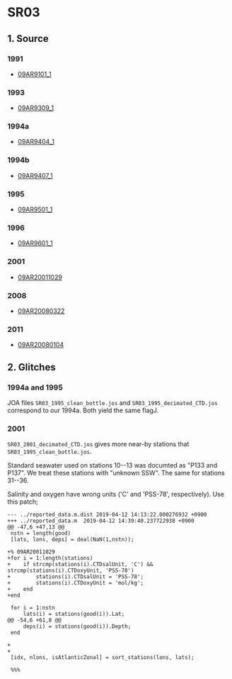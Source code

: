# SR03
## 1. Source

### 1991
+ [09AR9101_1](https://cchdo.ucsd.edu/cruise/09AR9101_1)

### 1993
+ [09AR9309_1](https://cchdo.ucsd.edu/cruise/09AR9309_1)

### 1994a
+ [09AR9404_1](https://cchdo.ucsd.edu/cruise/09AR9404_1)

### 1994b
+ [09AR9407_1](https://cchdo.ucsd.edu/cruise/09AR9407_1)

### 1995
+ [09AR9501_1](https://cchdo.ucsd.edu/cruise/09AR9501_1)

### 1996
+ [09AR9601_1](https://cchdo.ucsd.edu/cruise/09AR9601_1)

###  2001
+ [09AR20011029](https://cchdo.ucsd.edu/cruise/20011029)

###  2008
+ [09AR20080322](https://cchdo.ucsd.edu/cruise/20080322)

###  2011
+ [09AR20080104](https://cchdo.ucsd.edu/cruise/20110104)

## 2. Glitches

### 1994a and 1995

JOA files `SR03_1995_clean_bottle.jos` and `SR03_1995_decimated_CTD.jos` correspond
to our 1994a. Both yield the same flagJ.

### 2001

`SR03_2001_decimated_CTD.jos` gives more near-by stations that `SR03_1995_clean_bottle.jos`.

Standard seawater used on stations 10--13 was documted as "P133 and P137". We treat these stations with "unknown SSW". The same for stations 31--36.

Salinity and oxygen have wrong units ('C' and 'PSS-78', respectively). Use this patch;
```
--- ../reported_data.m.dist	2019-04-12 14:13:22.000276932 +0900
+++ ../reported_data.m	2019-04-12 14:39:40.237722938 +0900
@@ -47,6 +47,13 @@
 nstn = length(good)
 [lats, lons, deps] = deal(NaN(1,nstn));
 
+% 09AR20011029
+for i = 1:length(stations)
+    if strcmp(stations(i).CTDsalUnit, 'C') && strcmp(stations(i).CTDoxyUnit, 'PSS-78')
+        stations(i).CTDsalUnit = 'PSS-78';
+        stations(i).CTDoxyUnit = 'mol/kg';
+    end
+end
 
 for i = 1:nstn
     lats(i) = stations(good(i)).Lat;
@@ -54,6 +61,8 @@
     deps(i) = stations(good(i)).Depth;
 end
 
+
+
 [idx, nlons, isAtlanticZonal] = sort_stations(lons, lats);
 
 %%%
```
